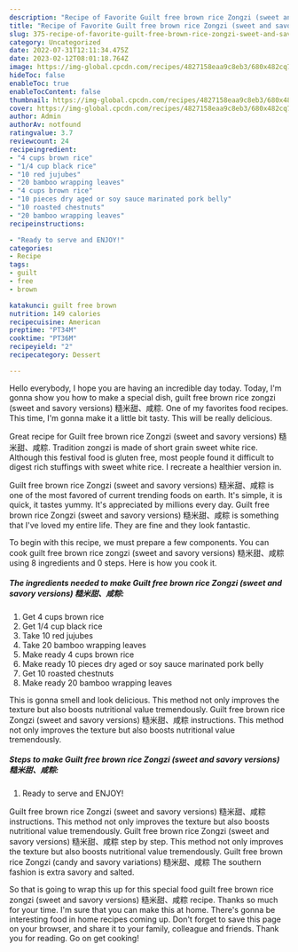 ```yaml
---
description: "Recipe of Favorite Guilt free brown rice Zongzi (sweet and savory versions) 糙米甜、咸粽"
title: "Recipe of Favorite Guilt free brown rice Zongzi (sweet and savory versions) 糙米甜、咸粽"
slug: 375-recipe-of-favorite-guilt-free-brown-rice-zongzi-sweet-and-savory-versions
category: Uncategorized
date: 2022-07-31T12:11:34.475Z
date: 2023-02-12T08:01:18.764Z
image: https://img-global.cpcdn.com/recipes/4827158eaa9c8eb3/680x482cq70/guilt-free-brown-rice-zongzi-sweet-and-savory-versions-糙米甜咸粽-recipe-main-photo.jpg
hideToc: false
enableToc: true
enableTocContent: false
thumbnail: https://img-global.cpcdn.com/recipes/4827158eaa9c8eb3/680x482cq70/guilt-free-brown-rice-zongzi-sweet-and-savory-versions-糙米甜咸粽-recipe-main-photo.jpg
cover: https://img-global.cpcdn.com/recipes/4827158eaa9c8eb3/680x482cq70/guilt-free-brown-rice-zongzi-sweet-and-savory-versions-糙米甜咸粽-recipe-main-photo.jpg
author: Admin
authorAv: notfound
ratingvalue: 3.7
reviewcount: 24
recipeingredient:
- "4 cups brown rice"
- "1/4 cup black rice"
- "10 red jujubes"
- "20 bamboo wrapping leaves"
- "4 cups brown rice"
- "10 pieces dry aged or soy sauce marinated pork belly"
- "10 roasted chestnuts"
- "20 bamboo wrapping leaves"
recipeinstructions:

- "Ready to serve and ENJOY!"
categories:
- Recipe
tags:
- guilt
- free
- brown

katakunci: guilt free brown 
nutrition: 149 calories
recipecuisine: American
preptime: "PT34M"
cooktime: "PT36M"
recipeyield: "2"
recipecategory: Dessert

---
```



Hello everybody, I hope you are having an incredible day today. Today, I'm gonna show you how to make a special dish, guilt free brown rice zongzi (sweet and savory versions) 糙米甜、咸粽. One of my favorites food recipes. This time, I'm gonna make it a little bit tasty. This will be really delicious.

Great recipe for Guilt free brown rice Zongzi (sweet and savory versions) 糙米甜、咸粽. Tradition zongzi is made of short grain sweet white rice. Although this festival food is gluten free, most people found it difficult to digest rich stuffings with sweet white rice. I recreate a healthier version in.

Guilt free brown rice Zongzi (sweet and savory versions) 糙米甜、咸粽 is one of the most favored of current trending foods on earth. It's simple, it is quick, it tastes yummy. It's appreciated by millions every day. Guilt free brown rice Zongzi (sweet and savory versions) 糙米甜、咸粽 is something that I've loved my entire life. They are fine and they look fantastic.


To begin with this recipe, we must prepare a few components. You can cook guilt free brown rice zongzi (sweet and savory versions) 糙米甜、咸粽 using 8 ingredients and 0 steps. Here is how you cook it.

<!--inarticleads1-->

##### The ingredients needed to make Guilt free brown rice Zongzi (sweet and savory versions) 糙米甜、咸粽:

1. Get 4 cups brown rice
1. Get 1/4 cup black rice
1. Take 10 red jujubes
1. Take 20 bamboo wrapping leaves
1. Make ready 4 cups brown rice
1. Make ready 10 pieces dry aged or soy sauce marinated pork belly
1. Get 10 roasted chestnuts
1. Make ready 20 bamboo wrapping leaves


This is gonna smell and look delicious. This method not only improves the texture but also boosts nutritional value tremendously. Guilt free brown rice Zongzi (sweet and savory versions) 糙米甜、咸粽 instructions. This method not only improves the texture but also boosts nutritional value tremendously. 

<!--inarticleads2-->

##### Steps to make Guilt free brown rice Zongzi (sweet and savory versions) 糙米甜、咸粽:


1. Ready to serve and ENJOY!

Guilt free brown rice Zongzi (sweet and savory versions) 糙米甜、咸粽 instructions. This method not only improves the texture but also boosts nutritional value tremendously. Guilt free brown rice Zongzi (sweet and savory versions) 糙米甜、咸粽 step by step. This method not only improves the texture but also boosts nutritional value tremendously. Guilt free brown rice Zongzi (candy and savory variations) 糙米甜、咸粽 The southern fashion is extra savory and salted. 

So that is going to wrap this up for this special food guilt free brown rice zongzi (sweet and savory versions) 糙米甜、咸粽 recipe. Thanks so much for your time. I'm sure that you can make this at home. There's gonna be interesting food in home recipes coming up. Don't forget to save this page on your browser, and share it to your family, colleague and friends. Thank you for reading. Go on get cooking!
